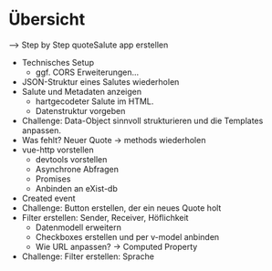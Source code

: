 # Übersicht

--> Step by Step quoteSalute app erstellen

* Technisches Setup
  * ggf. CORS Erweiterungen...
* JSON-Struktur eines Salutes wiederholen
* Salute und Metadaten anzeigen
  * hartgecodeter Salute im HTML.
  * Datenstruktur vorgeben
* Challenge: Data-Object sinnvoll strukturieren und die Templates anpassen.
* Was fehlt? Neuer Quote -> methods wiederholen
* vue-http vorstellen
  * devtools vorstellen
  * Asynchrone Abfragen
  * Promises
  * Anbinden an eXist-db
* Created event
* Challenge: Button erstellen, der ein neues Quote holt
* Filter erstellen: Sender, Receiver, Höflichkeit
  * Datenmodell erweitern
  * Checkboxes erstellen und per v-model anbinden
  * Wie URL anpassen? -> Computed Property
* Challenge: Filter erstellen: Sprache